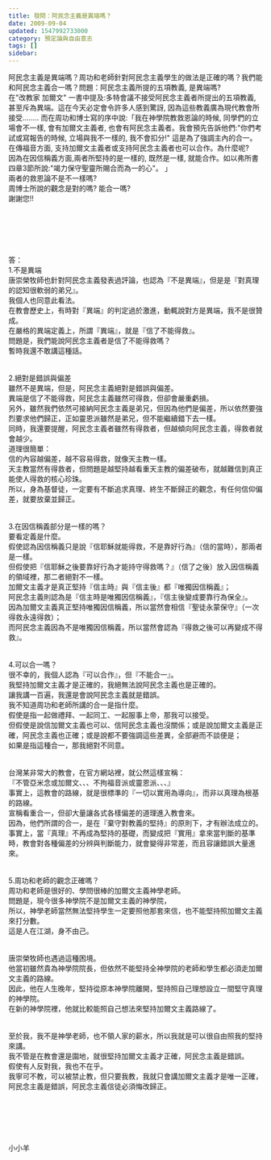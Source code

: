 ```yaml
---
title: 發問：阿民念主義是異端嗎？
date: 2009-09-04
updated: 1547992733000
category: 預定論與自由意志
tags: []
sidebar: 
---
```


<p>阿民念主義是異端嗎？周功和老師針對阿民念主義學生的做法是正確的嗎？我們能和阿民念主義合一嗎？<!--more-->問題：阿民念主義所提的五項教義, 是異端嗎?<br/> 在"改教家 加爾文" 一書中提及:多特會議不接受阿民念主義者所提出的五項教義,甚至斥為異端。這在今天必定會令許多人感到驚訝, 因為這些教義廣為現代教會所接受........ 而在周功和博士寫的序中說:「我在神學院教救恩論的時候, 同學們的立場會不一樣, 會有加爾文主義者, 也會有阿民念主義者。我會預先告訴他們:"你們考試或寫報告的時候, 立場與我不一樣的, 我不會扣分!" 這是為了強調主內的合一。 在傳福音方面, 支持加爾文主義者或支持阿民念主義者也可以合作。為什麼呢?<br/>因為在因信稱義方面,兩者所堅持的是一樣的, 既然是一樣, 就能合作。如以弗所書四章3節所說:"竭力保守聖靈所賜合而為一的心"。 」<br/> 兩者的救恩論不是不一樣嗎? <br/> 周博士所說的觀念是對的嗎?  能合一嗎?<br/> 謝謝您!!<br/><br/><br/><br/><br/><br/><br/>答：<br/>1.不是異端<br/>唐崇榮牧師也針對阿民念主義發表過評論，也認為『不是異端』，但是是『對真理的認知很軟弱的弟兄』。<br/>我個人也同意此看法。<br/>在教會歷史上，有時對『異端』的判定過於激進，動輒說對方是異端，我不是很贊成。<br/>在嚴格的異端定義上，所謂『異端』，就是『信了不能得救』。<br/>問題是，我們能說阿民念主義者是信了不能得救嗎？<br/>暫時我還不敢講這種話。<br/> <br/><br/>2.絕對是錯誤與偏差<br/>雖然不是異端，但是，阿民念主義絕對是錯誤與偏差。<br/>異端是信了不能得救，阿民念主義雖然可得救，但卻會嚴重虧損。<br/>另外，雖然我們依然可接納阿民念主義是弟兄，但因為他們是偏差，所以依然要強烈要求他們歸正，正如靈恩派雖然是弟兄，但不能繼續錯下去一樣。<br/>同時，我還要提醒，阿民念主義者雖然有得救者，但越傾向阿民念主義，得救者就會越少。<br/>道理很簡單：<br/>信的內容越偏差，越不容易得救，就像天主教一樣。<br/>天主教當然有得救者，但問題是越堅持越看重天主教的偏差破布，就越難信到真正能使人得救的核心珍珠。<br/>所以，身為基督徒，一定要有不斷追求真理、終生不斷歸正的觀念，有任何信仰偏差，就要放棄並歸正。<br/> <br/><br/>3.在因信稱義部分是一樣的嗎？<br/>要看定義是什麼。<br/>假使認為因信稱義只是說『信耶穌就能得救，不是靠好行為』（信的當時），那兩者是一樣。<br/>但假使把『信耶穌之後要靠好行為才能持守得救嗎？』（信了之後）放入因信稱義的領域裡，那二者絕對不一樣。<br/>加爾文主義才是真正堅持『信主時』與『信主後』都『唯獨因信稱義』；<br/>阿民念主義則認為是『信主時是唯獨因信稱義』，『信主後變成要靠行為保全』。<br/>因為加爾文主義真正堅持唯獨因信稱義，所以當然會相信『聖徒永蒙保守』（一次得救永遠得救）；<br/>而阿民念主義因為不是唯獨因信稱義，所以當然會認為『得救之後可以再變成不得救』。<br/> <br/><br/>4.可以合一嗎？<br/>很不幸的，我個人認為『可以合作』，但『不能合一』。<br/>我堅持加爾文主義才是正確的，我絕無法說阿民念主義也是正確的。<br/>讓我講一百遍，我還是會說阿民念主義就是錯誤。<br/>我不知道周功和老師所講的合一是指什麼。<br/>假使是指一起做禮拜、一起同工、一起服事上帝，那我可以接受。<br/>但假使是說信加爾文主義也可以、信阿民念主義也沒關係；或是說加爾文主義是正確，阿民念主義也正確；或是說都不要強調這些差異，全部避而不談便是；<br/>如果是指這種合一，那我絕對不同意。<br/><br/><br/>台灣某非常大的教會，在官方網站裡，就公然這樣宣稱：<br/>『不管亞米念或加爾文、、、不拘福音派或靈恩派、、、』<br/>事實上，這教會的路線，就是很標準的『一切以實用為導向』，而非以真理為根基的路線。<br/>宣稱看重合一，但卻大量讓各式各樣偏差的道理進入教會來。<br/>因為，他們所謂的合一，是在『棄守對教義的堅持』的原則下，才有辦法成立的。<br/>事實上，當『真理』不再成為堅持的基礎，而變成把『實用』拿來當判斷的基準時，教會對各種偏差的分辨與判斷能力，就會變得非常差，而且容讓錯誤大量進來。<br/> <br/><br/>5.周功和老師的觀念正確嗎？<br/>周功和老師是很好的、學問很棒的加爾文主義神學老師。<br/>問題是，現今很多神學院不是加爾文主義的神學院，<br/>所以，神學老師當然無法堅持學生一定要照他那套來信，也不能堅持照加爾文主義來打分數。<br/>這是人在江湖，身不由己。<br/> <br/><br/>唐崇榮牧師也遇過這種困境。<br/>他當初雖然貴為神學院院長，但依然不能堅持全神學院的老師和學生都必須走加爾文主義的路線。<br/>因此，他在人生晚年，堅持從原本神學院離開，堅持照自己理想設立一間堅守真理的神學院。<br/>在新的神學院裡，他就比較能照自己想法來堅持加爾文主義路線了。<br/> <br/><br/>至於我，我不是神學老師，也不領人家的薪水，所以我就是可以很自由照我的堅持來講。<br/>我不管是在教會還是園地，就很堅持加爾文主義才正確，阿民念主義是錯誤。<br/>假使有人反對我，我也不在乎。<br/>我寧可不教，可以被禁止教，但只要我教，我就只會講加爾文主義才是唯一正確，阿民念主義是錯誤，阿民念主義信徒必須悔改歸正。<br/> <br/><br/><br/><br/><br/><br/>小小羊<br/></p>